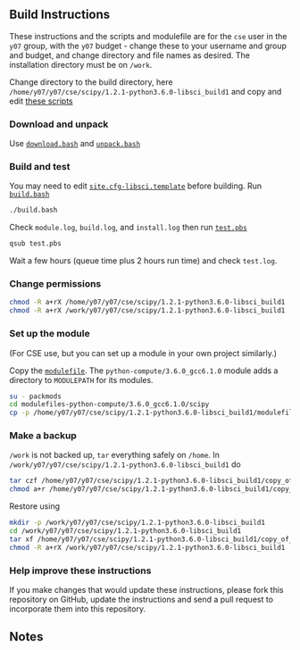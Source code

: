 Build Instructions
------------------

These instructions and the scripts and modulefile are for the `cse`
user in the `y07` group, with the `y07` budget - change these to your
username and group and budget, and change directory and file names as
desired.  The installation directory must be on `/work`.

Change directory to the build directory, here
`/home/y07/y07/cse/scipy/1.2.1-python3.6.0-libsci_build1` and copy and edit [these scripts]()

### Download and unpack

Use [`download.bash`](download.bash) and [`unpack.bash`](unpack.bash)

### Build and test

You may need to edit
[`site.cfg-libsci.template`](site.cfg-libsci.template) before
building.  Run [`build.bash`](build.bash)

```bash
./build.bash
```

Check `module.log`, `build.log`, and `install.log` then run
[`test.pbs`](test.pbs)

```bash
qsub test.pbs
```

Wait a few hours (queue time plus 2 hours run time) and check `test.log`.

### Change permissions

```bash
chmod -R a+rX /home/y07/y07/cse/scipy/1.2.1-python3.6.0-libsci_build1
chmod -R a+rX /work/y07/y07/cse/scipy/1.2.1-python3.6.0-libsci_build1
```

### Set up the module

(For CSE use, but you can set up a module in your own project
similarly.)

Copy the [`modulefile`](modulefile).  The
`python-compute/3.6.0_gcc6.1.0` module adds a directory to
`MODULEPATH` for its modules.

```bash
su - packmods
cd modulefiles-python-compute/3.6.0_gcc6.1.0/scipy
cp -p /home/y07/y07/cse/scipy/1.2.1-python3.6.0-libsci_build1/modulefile 1.2.1-libsci_build1
```

### Make a backup

`/work` is not backed up, `tar` everything safely on `/home`.  In
`/work/y07/y07/cse/scipy/1.2.1-python3.6.0-libsci_build1` do

```bash
tar czf /home/y07/y07/cse/scipy/1.2.1-python3.6.0-libsci_build1/copy_of_work.tgz .
chmod a+r /home/y07/y07/cse/scipy/1.2.1-python3.6.0-libsci_build1/copy_of_work.tgz
```

Restore using

```bash
mkdir -p /work/y07/y07/cse/scipy/1.2.1-python3.6.0-libsci_build1
cd /work/y07/y07/cse/scipy/1.2.1-python3.6.0-libsci_build1
tar xf /home/y07/y07/cse/scipy/1.2.1-python3.6.0-libsci_build1/copy_of_work.tgz
chmod -R a+rX /work/y07/y07/cse/scipy/1.2.1-python3.6.0-libsci_build1
```

### Help improve these instructions

If you make changes that would update these instructions, please fork
this repository on GitHub, update the instructions and send a pull
request to incorporate them into this repository.

Notes
-----
